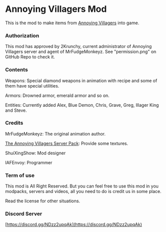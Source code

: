 # Annoying Villagers Mod

This is the mod to make items from [Annoying Villagers](https://www.youtube.com/@MrFudgeMonkeyz) into game.

### Authorization

This mod has approved by 2Krunchy, current administrator of Annoying Villagers server and agent of MrFudgeMonkeyz. See "permission.png" on GitHub Repo to
check it.

### Contents

Weapons: Special diamond weapons in animation with recipe and some of them have special utilities.

Armors: Drowned armor, emerald armor and so on.

Entities: Currently added Alex, Blue Demon, Chris, Grave, Greg, Illager King and Steve.

### Credits

MrFudgeMonkeyz: The original animation author.

[The Annoying Villagers Server Pack](https://www.curseforge.com/minecraft/texture-packs/the-mrfudgemonkeyz-annoying-villagers-server):
Provide some textures.

ShuiXingShow: Mod designer

IAFEnvoy: Programmer

### Term of use

This mod is All Right Reserved. But you can feel free to use this mod in you modpacks, servers and videos, all you need
to do is credit us in some place.

Read the license for other situations.

### Discord Server
[https://discord.gg/NDzz2upqAk](https://discord.gg/NDzz2upqAk)
